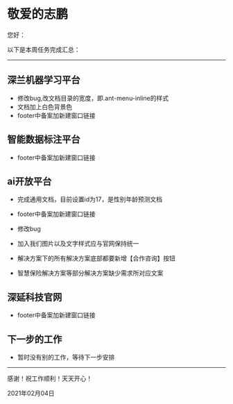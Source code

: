 # 敬爱的志鹏

您好：

以下是本周任务完成汇总：

---

## 深兰机器学习平台

- 修改bug,改文档目录的宽度，即.ant-menu-inline的样式
- 文档加上白色背景色
- footer中备案加新建窗口链接

## 智能数据标注平台

- footer中备案加新建窗口链接

## ai开放平台

- 完成通用文档，目前设置id为17，是性别年龄预测文档
- footer中备案加新建窗口链接
- 修改bug
- 加入我们图片以及文字样式应与官网保持统一

- 解决方案下的所有解决方案底部都要新增【合作咨询】按钮
- 智慧保险解决方案等部分解决方案缺少需求所对应文案

## 深延科技官网

- footer中备案加新建窗口链接

## 下一步的工作

- 暂时没有别的工作，等待下一步安排

---
感谢！祝工作顺利！天天开心！

2021年02月04日
